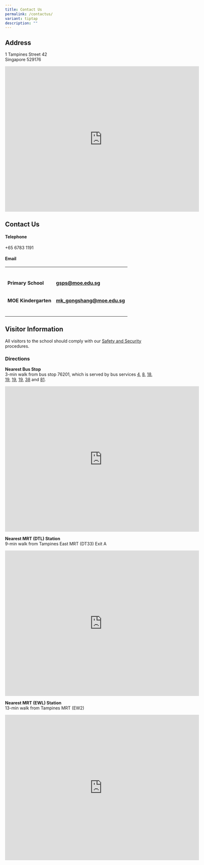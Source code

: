 ```yaml
---
title: Contact Us
permalink: /contactus/
variant: tiptap
description: ""
---
```

<h2><strong>Address</strong></h2>
<p>1 Tampines Street 42
<br>Singapore 529176</p>
<div class="iframe-wrapper">
<iframe height="480" width="640" allowfullscreen="true" frameborder="0" src="https://www.google.com/maps/d/u/0/embed?mid=1bjE9zguW9flJc8cxKB_kqFVg1Ru3SuY&amp;ehbc=2E312F&amp;noprof=1"></iframe>
</div>
<h2><strong>Contact Us</strong></h2>
<h4><strong>Telephone</strong></h4>
<p>+65 6783 1191</p>
<h4><strong>Email</strong></h4>
<table style="minWidth: 50px">
<colgroup>
<col>
<col>
</colgroup>
<tbody>
<tr>
<th rowspan="1" colspan="1">
<p></p>
</th>
<th rowspan="1" colspan="1">
<p></p>
</th>
</tr>
<tr>
<td rowspan="1" colspan="1">
<p><strong>Primary School</strong>
</p>
</td>
<td rowspan="1" colspan="1">
<p><strong><a href="mailto:gsps@moe.edu.sg" rel="noopener nofollow" target="_blank">gsps@moe.edu.sg</a></strong>
</p>
</td>
</tr>
<tr>
<td rowspan="1" colspan="1">
<p><strong>MOE Kindergarten</strong>
</p>
</td>
<td rowspan="1" colspan="1">
<p><strong><a href="mailto:mk_gongshang@moe.edu.sg" rel="noopener nofollow" target="_blank">mk_gongshang@moe.edu.sg</a></strong>
</p>
</td>
</tr>
<tr>
<td rowspan="1" colspan="1">
<p></p>
</td>
<td rowspan="1" colspan="1">
<p></p>
</td>
</tr>
</tbody>
</table>
<p></p>
<h2><strong>Visitor Information</strong></h2>
<p>All visitors to the school should comply with our <a href="https://www.gongshangpri.moe.edu.sg/safety-and-security/" rel="noopener nofollow" target="_blank">Safety and Security</a> procedures.</p>
<p></p>
<h3><strong>Directions</strong></h3>
<p></p>
<p><strong>Nearest Bus Stop</strong>
<br>3-min walk from bus stop 76201, which is served by bus services <a href="https://svc.simplygo.com.sg/eservice/eguide/service_route.php?service=4" rel="noopener nofollow" target="_blank">4</a>,
<a href="https://svc.simplygo.com.sg/eservice/eguide/service_route.php?service=8" rel="noopener nofollow" target="_blank">8</a>, <a href="https://svc.simplygo.com.sg/eservice/eguide/service_route.php?service=18" rel="noopener nofollow" target="_blank">18</a>,
<a href="https://svc.simplygo.com.sg/eservice/eguide/service_route.php?service=19" rel="noopener nofollow" target="_blank">19</a>, <a href="https://svc.simplygo.com.sg/eservice/eguide/service_route.php?service=19" rel="noopener nofollow" target="_blank">19</a>,
<a href="https://svc.simplygo.com.sg/eservice/eguide/service_route.php?service=19" rel="noopener nofollow" target="_blank">19</a>, <a href="https://svc.simplygo.com.sg/eservice/eguide/service_route.php?service=38" rel="noopener nofollow" target="_blank">38</a> and
<a href="https://svc.simplygo.com.sg/eservice/eguide/service_route.php?service=81" rel="noopener nofollow" target="_blank">81</a>.</p>
<div class="iframe-wrapper">
<iframe height="480" width="640" allowfullscreen="true" frameborder="0" src="https://www.google.com/maps/d/u/0/embed?mid=1PWueCuiHTkeKrAbkG2A06NwJ2ZATYbc&amp;ehbc=2E312F&amp;noprof=1"></iframe>
</div>
<p></p>
<p><strong>Nearest MRT (DTL) Station</strong>
<br>9-min walk from Tampines East MRT (DT33) Exit A</p>
<div class="iframe-wrapper">
<iframe height="480" width="640" allowfullscreen="true" frameborder="0" src="https://www.google.com/maps/d/u/0/embed?mid=1EDosntwRZVaQXoUmMUoPASFdG3fNsLc&amp;ehbc=2E312F&amp;noprof=1"></iframe>
</div>
<p></p>
<p><strong>Nearest MRT (EWL) Station</strong>
<br>13-min walk from Tampines MRT (EW2)</p>
<div class="iframe-wrapper">
<iframe height="480" width="640" allowfullscreen="true" frameborder="0" src="https://www.google.com/maps/d/u/0/embed?mid=1aMxg4NyPyH5b-1HufgLzEvW19YuVFac&amp;ehbc=2E312F&amp;noprof=1"></iframe>
</div>
<p></p>